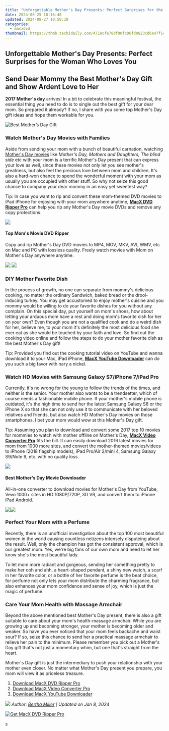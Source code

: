 ```yaml
---
title: "Unforgettable Mother's Day Presents: Perfect Surprises for the Woman Who Loves You"
date: 2024-08-25 10:16:48
updated: 2024-08-27 10:50:10
categories:
  - macxdvd
thumbnail: https://thmb.techidaily.com/4718cfe78df90fc96fd0823cd6a47f148478c5d534b3bf1b20e29d9f9fc07b91.jpg
---
```


## Unforgettable Mother's Day Presents: Perfect Surprises for the Woman Who Loves You

## Send Dear Mommy the Best Mother's Day Gift and Show Ardent Love to Her

**2017 Mother's day** arrives! In a bit to celebrate this meaningful festival, the essential thing you need to do is to single out the best gift for your dear mom. So prepared it already? If no, I share with you some top Mother's Day gift ideas and hope them workable for you. 

![Best Mother’s Day Gift](https://www.macxdvd.com/mac-dvd-video-converter-how-to/article-image/wz-mdrp-050401.jpg)

### Watch Mother's Day Movies with Families

Aside from sending your mom with a bunch of beautiful carnation, watching [Mother's Day movies](https://tools.techidaily.com/macxdvd/products/) like _Mother's Day, Mothers and Daughters, The blind side_ etc with your mom is a terrific Mother's Day present that can express your love as well, since these movies not only let you see mother's greatness, but also feel the precious love between mom and children. It's also a hard-won chance to spend the wonderful moment with your mom as usually you are occupied with other stuff. So why not seize this good chance to company your dear mommy in an easy yet sweetest way?

Tip: In case you want to rip and convert these mom-themed DVD movies to iPad iPhone for enjoying with your mom anywhere anytime, **[MacX DVD Ripper Pro](https://tools.techidaily.com/macxdvd/products/)** can help you rip any Mother's Day movie DVDs and remove any copy protections. 

![](https://www.macxdvd.com/mac-dvd-video-converter-how-to/article-image/dr.png)

#### Top Mom's Movie DVD Ripper

Copy and rip Mother's Day DVD movies to MP4, MOV, MKV, AVI, WMV, etc on Mac and PC with lossless quality. Freely watch movies with Mom on Mother's Day anywhere anytime. 

[![](https://www.macxdvd.com/mac-dvd-video-converter-how-to/article-image/free-downm.png)](https://tools.techidaily.com/macxdvd/products/) [![](https://www.macxdvd.com/mac-dvd-video-converter-how-to/article-image/free-down.png)](https://tools.techidaily.com/macxdvd/products/) 

### DIY Mother Favorite Dish

In the process of growth, no one can separate from mommy's delicious cooking, no matter the ordinary Sandwich, baked bread or the drool-inducing turkey. You may get accustomed to enjoy mother's cuisine and you mommy would be willing to do your favorite dishes for you without any complain. On this special day, put yourself on mom's shoes, how about letting your arduous mom have a rest and doing mom's favorite dish for her on your own? Even though you are not a qualified cook and do a weird dish for her, believe me, to your mom it's definitely the most delicious food she ever eat as she would be touched by your faith and love. So find out the cooking video online and follow the steps to do your mother favorite dish as the best Mother's Day gift!

Tip: Provided you find out the cooking tutorial video on YouTube and wanna download it to your Mac, iPad iPhone, **[MacX YouTube Downloader](https://tools.techidaily.com/macxdvd/products/)** can do you such a big favor with nary a nickel. 

### Watch HD Movies with Samsung Galaxy S7/iPhone 7/iPad Pro

Currently, it's no wrong for the young to follow the trends of the times, and neither is the senior. Your mother also wants to be a trendsetter, which of course needs a fashionable mobile phone. If your mother's mobile phone is outdated, it's the high time to send her the latest Samsung Galaxy S8 or the iPhone X so that she can not only use it to communicate with her beloved relatives and friends, but also watch HD Mother's Day movies on those smartphones. I bet your mom would wow at this Mother's Day gift.

Tip: Assuming you plan to download and convert some 2017 top 10 movies for mommies to watch with mother offline on Mother's Day, **[MacX Video Converter Pro](https://tools.techidaily.com/macxdvd/products/)** fits the bill. It can easily download 2016 latest movies for mom from 1000 more sites, and convert the mother-themed movies/videos to iPhone (2018 flagship models), iPad Pro/Air 2/mini 4, Samsung Galaxy S9/Note 9, etc. with no quality loss. 

![](https://www.macxdvd.com/mac-dvd-video-converter-how-to/article-image/vc.png)

#### Best Mother's Day Movie Downloader 

All-in-one converter to download movies for Mother's Day from YouTube, Vevo 1000+ sites in HD 1080P/720P, 3D VR, and convert them to iPhone iPad Android. 

[![](https://www.macxdvd.com/mac-dvd-video-converter-how-to/article-image/free-downm.png)](https://tools.techidaily.com/macxdvd/products/)[![](https://www.macxdvd.com/mac-dvd-video-converter-how-to/article-image/free-down.png)](https://tools.techidaily.com/macxdvd/products/)

### Perfect Your Mom with a Perfume

Recently, there is an unofficial investigation about the top 100 most beautiful women in the world causing countless netizens intensely disputeing about the result. Well, only the champion has got the consistent approval, which is our greatest mom. Yes, we're big fans of our own mom and need to let her know she's the most beautiful lady.

 To let mom more radiant and gorgeous, sending her something pretty to make her ooh and ahh, a heart-shaped pendant, a shiny new watch, a scarf in her favorite color, or a bottle of her favorite perfume is the beat choice, for perfume not only lets your mom distribute the charming fragrance, but also enhances your mom confidence and sense of joy, which is just the magic of perfume. 

### Care Your Mom Health with Massage Armchair 

Beyond the above mentioned best Mother's Day present, there is also a gift suitable to care about your mom's health-massage armchair. While you are growing up and becoming stronger, your mother is becoming older and weaker. So have you ever noticed that your mom feels backache and waist sour? If so, seize this chance to send her a practical massage armchair to relieve her pain to the minimum. Please remember you pick out a Mother's Day gift that's not just a momentary whim, but one that's straight from the heart.

Mother's Day gift is just the intermediary to push your relationship with your mother even closer. No matter what Mother's Day present you prepare, you mom will view it as priceless treasure. 

1. [Download MacX DVD Ripper Pro](https://tools.techidaily.com/macxdvd/products/)
2. [Download MacX Video Converter Pro](https://tools.techidaily.com/macxdvd/products/)
3. [Download MacX YouTube Downloader](https://tools.techidaily.com/macxdvd/products/)

_![](https://www.macxdvd.com/mac-dvd-video-converter-how-to/../image-style/article-seo/icon1.png) Author: [Bertha Miller](https://www.linkedin.com/in/bertha-miller-7a324990/) | Updated on Jan 8, 2024_

[![Get MacX DVD Ripper Pro](https://www.macxdvd.com/mac-dvd-video-converter-how-to/../adv/mdrp-banner-r.jpg)](https://tools.techidaily.com/macxdvd/products/) 

s

<ins class="adsbygoogle"
     style="display:block"
     data-ad-format="autorelaxed"
     data-ad-client="ca-pub-7571918770474297"
     data-ad-slot="1223367746"></ins>



<ins class="adsbygoogle"
     style="display:block"
     data-ad-client="ca-pub-7571918770474297"
     data-ad-slot="8358498916"
     data-ad-format="auto"
     data-full-width-responsive="true"></ins>
